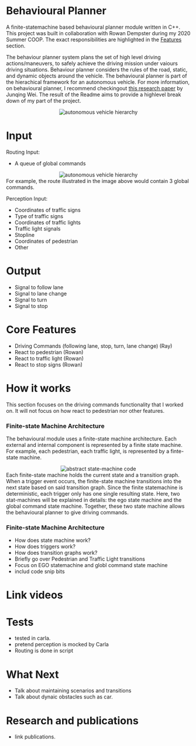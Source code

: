 # Behavioural Planner 
A finite-statemachine based behavioural planner module written in C++. This project was built in collaboration with Rowan Dempster during my 2020 Summer COOP. The exact responsibilities are highlighted in the [Features](#Features) section.

The behaviour planner system plans the set of high level driving actions/maneuvers, to safely achieve the driving mission under vaiours driving situations. Behaviour planner considers the rules of the road, static, and dynamic objects around the vehicle. The behavioural planner is part of the hierachical framework for an autonomous vehicle. For more information, on behavioural planner, I recommend checkingout [this research paper](https://www.ri.cmu.edu/pub_files/2014/6/IV2014-Junqing-Final.pdf)  by Junqing Wei. The result of the Readme aims to provide a highlevel break down of my part of the project.
<div align="center">
  <img src="https://github.com/RayRuizheLi/behaviouralPlanner/blob/main/readmeResources/autonomousHierarchy.png" alt="autonomous vehicle hierarchy" title="hierarchy"/>
</div>

# Input
Routing Input: 
* A queue of global commands
<div align="center">
  <img src="https://github.com/RayRuizheLi/behaviouralPlanner/blob/main/readmeResources/Town05.jpg" alt="autonomous vehicle hierarchy" title="hierarchy"/>
</div>
For example, the route illustrated in the image above would contain 3 global commands. 

Perception Input: 
* Coordinates of traffic signs
* Type of traffic signs
* Coordinates of traffic lights
* Traffic light signals 
* Stopline
* Coordinates of pedestrian 
* Other

# Output
* Signal to follow lane
* Signal to lane change 
* Signal to turn 
* Signal to stop

# Core Features
* Driving Commands (following lane, stop, turn, lane change) (Ray) 
* React to pedestrian (Rowan)
* React to traffic light (Rowan)
* React to stop signs (Rowan) 

# How it works
This section focuses on the driving commands functionality that I worked on. It will not focus on how react to pedestrian nor other features. 

### Finite-state Machine Architecture
The behavioural module uses a finite-state machine architecture. Each external and internal component is represented by a finite state machine. For example, each pedestrian, each traffic light, is represented by a finte-state machine. 
<div align="center">
  <img src="https://github.com/RayRuizheLi/behaviouralPlanner/blob/main/readmeResources/abstractStateMachine.png" alt="abstract state-machine code" title="abstract state-machine"/>
</div>
Each finite-state machine holds the current state and a transition graph. When a trigger event occurs, the finite-state machine transitions into the next state based on said transition graph. Since the finite statemachine is deterministic, each trigger only has one single resulting state. Here, two stat-machines will be explained in details: the ego state machine and the global command state machine. Together, these two state machine allows the behavioural planner to give driving commands.

### Finite-state Machine Architecture 


* How does state machine work?
* How does triggers work? 
* How does transition graphs work? 
* Briefly go over Pedestrian and Traffic Light transitions 
* Focus on EGO statemachine and globl command state machine
* includ code snip bits 
# Link videos 
# Tests
* tested in carla. 
* pretend perception is mocked by Carla
* Routing is done in script 
# What Next
* Talk about maintaining scenarios and transitions 
* Talk about dynaic obstacles such as car. 
# Research and publications
* link publications. 
